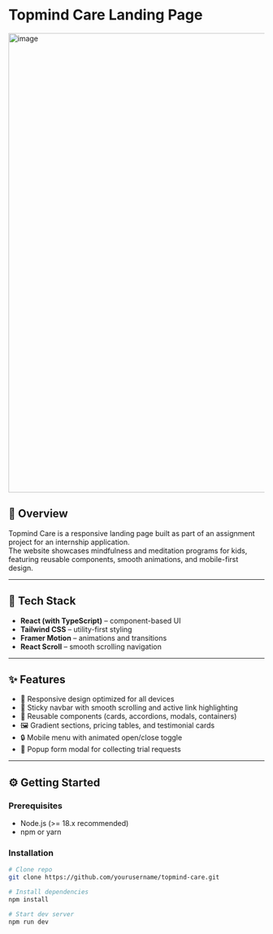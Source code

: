 # Topmind Care Landing Page

<!-- Add your project screenshot here -->
<img width="1899" height="905" alt="image" src="https://github.com/user-attachments/assets/a302d101-f71c-4fd8-a9e9-bba3ef95935d" />


## 📖 Overview
Topmind Care is a responsive landing page built as part of an assignment project for an internship application.  
The website showcases mindfulness and meditation programs for kids, featuring reusable components, smooth animations, and mobile-first design.

---

## 🚀 Tech Stack
- **React (with TypeScript)** – component-based UI
- **Tailwind CSS** – utility-first styling
- **Framer Motion** – animations and transitions
- **React Scroll** – smooth scrolling navigation

---

## ✨ Features
- 🎨 Responsive design optimized for all devices  
- 📌 Sticky navbar with smooth scrolling and active link highlighting  
- 📂 Reusable components (cards, accordions, modals, containers)  
- 🖼 Gradient sections, pricing tables, and testimonial cards  
- 🔒 Mobile menu with animated open/close toggle  
- 📨 Popup form modal for collecting trial requests  


---

## ⚙️ Getting Started

### Prerequisites
- Node.js (>= 18.x recommended)
- npm or yarn

### Installation
```bash
# Clone repo
git clone https://github.com/yourusername/topmind-care.git

# Install dependencies
npm install

# Start dev server
npm run dev
